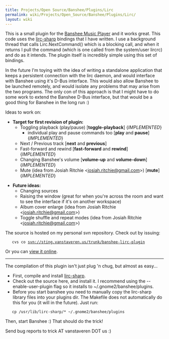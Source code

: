 ```yaml
---
title: Projects/Open Source/Banshee/Plugins/Lirc
permalink: wiki/Projects/Open_Source/Banshee/Plugins/Lirc/
layout: wiki
---
```


This is a small plugin for the [Banshee Music
Player](http://www.banshee-project.org/) and it works great. This code
uses the [lirc-sharp](/wiki/Projects/Open_Source/Lirc-sharp "wikilink")
bindings that I have written. I use a background thread that calls
Lirc.NextCommand() which is a blocking call, and when it returns I pull
the command (which is one called from the system/user lircrc) and do as
it intends. The plugin itself is incredibly simple using this set of
bindings.

In the future I'm toying with the idea of writing a standalone
application that keeps a persistent connection with the lirc daemon, and
would interface with Banshee using it's D-Bus interface. This would also
allow Banshee to be launched remotely, and would isolate any problems
that may arise from the two programs. The only con of this approach is
that I might have to do some work to extend the Banshee D-Bus interface,
but that would be a good thing for Banshee in the long run :)

Ideas to work on:

-   **Target for first revision of plugin:**
    -   Toggling playback (play/pause) \[**toggle-playback**\]
        {*IMPLEMENTED*}
        -   individual play and pause commands too \[**play** and
            **pause**\] {*IMPLEMENTED*}
    -   Next / Previous track \[**next** and **previous**\]
    -   Fast-forward and rewind \[**fast-forward** and **rewind**\]
        {*IMPLEMENTED*}
    -   Changing Banshee's volume \[**volume-up** and **volume-down**\]
        {*IMPLEMENTED*}
    -   Mute (idea from Josiah Ritchie &lt;josiah.ritchie@gmail.com&gt;)
        \[**mute**\] {*IMPLEMENTED*}

<!-- -->

-   **Future ideas:**
    -   Changing sources
    -   Raising the window (great for when you're across the room and
        want to see the interface if it's on another workspace)
    -   Album cover enlarge (idea from Josiah Ritchie
        &lt;josiah.ritchie@gmail.com&gt;)
    -   Toggle shuffle and repeat modes (idea from Josiah Ritchie
        &lt;josiah.ritchie@gmail.com&gt;)

The source is hosted on my personal svn repository. Check out by
issuing:

`   cvs co `[`svn://sting.vanstaveren.us/trunk/banshee-lirc-plugin`](svn://sting.vanstaveren.us/trunk/banshee-lirc-plugin)

Or you can [view it
online](http://sting.vanstaveren.us:8000/trunk/banshee-lirc-plugin).

------------------------------------------------------------------------

The compilation of this plugin isn't just plug 'n chug, but almost as
easy...

-   First, compile and install
    [lirc-sharp](/wiki/Projects/Open_Source/Lirc-sharp "wikilink").
-   Check out the source here, and install it. I recommend using the
    --enable-user-plugin flag so it installs to
    ~/.gnome2/banshee/plugins.
-   Before you start banshee you need to manually copy the lirc-sharp
    library files into your plugins dir. The Makefile does not
    automatically do this for you (it will in the future). Just run:

`   cp /usr/lib/lirc-sharp/* ~/.gnome2/banshee/plugins`

Then, start Banshee :) That should do the trick!

Send bug reports to trick AT vanstaveren DOT us :)
